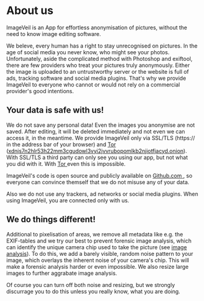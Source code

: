 # About us
ImageVeil is an App for effortless anonymisation of pictures, without the need to know image editing software.

We beleve, every human has a right to stay unrecognised on pictures. In the age of social media you never know, who might see your photos. Unfortunately, aside the complicated method with Photoshop and exiftool, there are few providers who treat your pictures truly anonymously. Either the image is uploaded to an untrustworthy server or the website is full of ads, tracking software and social media plugins. That's why we provide ImageVeil to everyone who cannot or would not rely on a commercial provider's good intentions.

## Your data is safe with us!
We do not save any personal data! Even the images you anonymise are not saved. After editing, it will be deleted immediately and not even we can access it, in the meantime. We provide ImageVeil only via SSL/TLS (https:// in the address bar of your browser) and [Tor <i class="fas fa-external-link-alt"></i>](https://www.torproject.org) ([xdnjs7n2hlr53h22mm3cgudowl3vyi2jvvrubopomlkb2njiotfjacyd.onion](http://xdnjs7n2hlr53h22mm3cgudowl3vyi2jvvrubopomlkb2njiotfjacyd.onion)). With SSL/TLS a third party can only see you using our app, but not what you did with it. With [Tor <i class="fas fa-external-link-alt"></i>](https://www.torproject.org) even this is impossible.

ImageVeil's code is open source and publicly available on [Github.com <i class="fab fa-github"></i>](https://github.com/zoku/image-veil), so everyone can convince themself that we do not misuse any of your data.

Also we do not use any trackers, ad networks or social media plugins. When using ImageVeil, you are connected only with us.

## We do things different!
Additional to pixelisation of areas, we remove all metadata like e.g. the EXIF-tables and we try our best to prevent forensic image analysis, which can identify the unique camera chip used to take the picture (see [image analysis](image-analysis)). To do this, we add a barely visible, random noise pattern to your image, which overlays the inherent noise of your camera's chip. This will make a forensic analysis harder or even impossible. We also resize large images to further aggrabate image analysis.

Of course you can turn off both noise and resizing, but we strongly discurrage you to do this unless you really know, what you are doing.